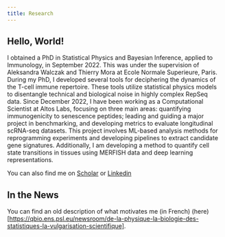```yaml
---
title: Research
---
```

## Hello, World!

I obtained a PhD in Statistical Physics and Bayesian Inference, applied to Immunology, in September 2022. This was under the supervision of Aleksandra Walczak and Thierry Mora at Ecole Normale Superieure, Paris. During my PhD, I developed several tools for deciphering the dynamics of the T-cell immune repertoire. These tools utilize statistical physics models to disentangle technical and biological noise in highly complex RepSeq data. Since December 2022, I have been working as a Computational Scientist at Altos Labs, focusing on three main areas: quantifying immunogenicity to senescence peptides; leading and guiding a major project in benchmarking, and developing metrics to evaluate longitudinal scRNA-seq datasets. This project involves ML-based analysis methods for reprogramming experiments and developing pipelines to extract candidate gene signatures. Additionally, I am developing a method to quantify cell state transitions in tissues using MERFISH data and deep learning representations.

You can also find me on [Scholar](https://scholar.google.com/citations?user=dHG764wAAAAJ&hl=en) or [Linkedin](https://www.https://www.linkedin.com/in/meriem-bensouda-ph-d-b5a85ba9/)

## In the News
You can find an old description of what motivates me (in French) (here)[https://qbio.ens.psl.eu/newsroom/de-la-physique-la-biologie-des-statistiques-la-vulgarisation-scientifique].

